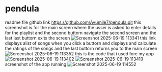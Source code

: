 # pendula
readme file
github link https://github.com/Avumile7/pendula.git
this screenshot is for the main screen where the usser is asked to enter details for the playlist and the second buttorn navigate the second screen and the last last buttorn exits the screen  ![Screenshot 2025-06-19 113341](https://github.com/user-attachments/assets/d7e11023-1ca8-4161-a7c4-ab0d61f3bd63)
this link displays alist of songs when you click a buttorn and displays and calculate the ratings of the songs and the last buttorn returns you to the main screen ![Screenshot 2025-06-19 113352](https://github.com/user-attachments/assets/25d35504-81b1-4c9e-b761-c7fe6426d291)
this is the code that i used fore my app ![Screenshot 2025-06-19 113402](https://github.com/user-attachments/assets/771112fc-47d1-44a7-8dc4-44f6fdf44564)
![Screenshot 2025-06-19 113410](https://github.com/user-attachments/assets/536c98f5-9fd7-40d6-9f93-0b8655a1f08d)
screenshot of the app running ![Screenshot 2025-06-19 114552](https://github.com/user-attachments/assets/c91f8600-c22b-426c-ac17-bd5ffbc6ffed)
